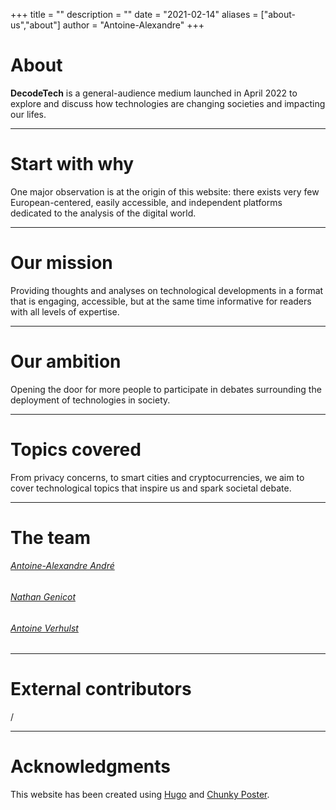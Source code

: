 +++
title = ""
description = ""
date = "2021-02-14"
aliases = ["about-us","about"]
author = "Antoine-Alexandre"
+++

# About

**DecodeTech** is a general-audience medium launched in April 2022 to explore and discuss how technologies are changing societies and impacting our lifes.  
***

# Start with why

One major observation is at the origin of this website: there exists very few European-centered, easily accessible, and independent platforms dedicated to the analysis of the digital world. 
***

# Our mission

Providing thoughts and analyses on technological developments in a format that is engaging, accessible, but at the same time informative for readers with all levels of expertise. 
***

# Our ambition

Opening the door for more people to participate in debates surrounding the deployment of technologies in society. 
***

# Topics covered

From privacy concerns, to smart cities and cryptocurrencies, we aim to cover technological topics that inspire us and spark societal debate.
***

# The team

###### [Antoine-Alexandre André](https://decodetech.eu/authors/antoine-alexandre/)
###### [Nathan Genicot](https://decodetech.eu/authors/nathan/)
###### [Antoine Verhulst](https://decodetech.eu/authors/antoine/)
***

# External contributors
/
***

# Acknowledgments

This website has been created using [Hugo](https://gohugo.io/) and [Chunky Poster](https://github.com/puresyntax71/hugo-theme-chunky-poster).




